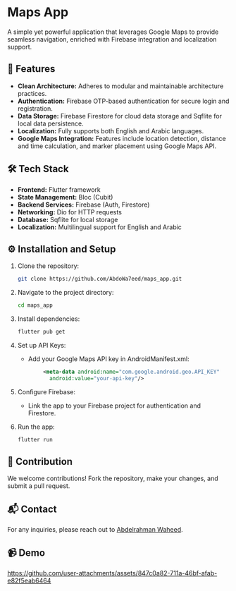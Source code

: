 
# Maps App

A simple yet powerful application that leverages Google Maps to provide seamless navigation, enriched with Firebase integration and localization support.


## 📱 Features
- **Clean Architecture:** Adheres to modular and maintainable architecture practices.
- **Authentication:** Firebase OTP-based authentication for secure login and registration.
- **Data Storage:** Firebase Firestore for cloud data storage and Sqflite for local data persistence.
- **Localization:** Fully supports both English and Arabic languages.
- **Google Maps Integration:** Features include location detection, distance and time calculation, and marker placement using Google Maps API.



## 🛠️ Tech Stack
- **Frontend:** Flutter framework
- **State Management:** Bloc (Cubit)
- **Backend Services:** Firebase (Auth, Firestore)
- **Networking:** Dio for HTTP requests
- **Database:** Sqflite for local storage
- **Localization:** Multilingual support for English and Arabic

## ⚙️ Installation and Setup
1. Clone the repository:
   ```bash
   git clone https://github.com/AbdoWa7eed/maps_app.git
   ```

2. Navigate to the project directory:
   ```bash
   cd maps_app
   ```

3. Install dependencies:
   ```bash
   flutter pub get
   ```

4. Set up API Keys:
   -  Add your Google Maps API key in AndroidManifest.xml:
   
     ```xml
             <meta-data android:name="com.google.android.geo.API_KEY"
               android:value="your-api-key"/>
     ```

5. Configure Firebase:
   - Link the app to your Firebase project for authentication and Firestore.

6. Run the app:
   ```bash
   flutter run
   ```


## 🤝 Contribution
We welcome contributions! Fork the repository, make your changes, and submit a pull request.

## 📬 Contact
For any inquiries, please reach out to [Abdelrahman Waheed](https://github.com/AbdoWa7eed).
## 📹 Demo 

https://github.com/user-attachments/assets/847c0a82-711a-46bf-afab-e82f5eab6464



